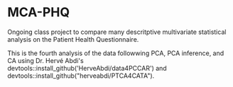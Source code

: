 # MCA-PHQ

Ongoing class project to compare many descritptive multivariate statistical analysis on the Patient Health Questionnaire.

This is the fourth analysis of the data followwing PCA, PCA inference, and CA using Dr. Hervé Abdi's devtools::install_github('HerveAbdi/data4PCCAR') and devtools::install_github("herveabdi/PTCA4CATA").
